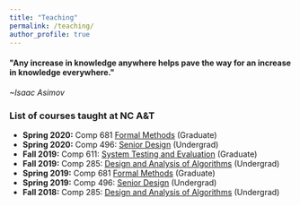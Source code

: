 ```yaml
---
title: "Teaching"
permalink: /teaching/
author_profile: true
---
```

<link href="https://fonts.googleapis.com/css?family=Comfortaa:300,400,700|Righteous" rel="stylesheet">

<h4>"Any increase in knowledge anywhere helps pave the way for an increase in knowledge everywhere."</h4>
 
 *~Isaac Asimov*

### List of courses taught at NC A&T

* **Spring 2020:** Comp 681 [Formal Methods](https://comp681-spring20.github.io/) (Graduate)
* **Spring 2020:** Comp 496: [Senior Design](https://comp496-spring20.github.io/) (Undergrad)
* **Fall 2019:** Comp 611: [System Testing and Evaluation](https://comp611-fall19.github.io/) (Graduate)
* **Fall 2019:** Comp 285: [Design and Analysis of Algorithms](https://comp285-fall19.github.io/) (Undergrad)
* **Spring 2019:** Comp 681 [Formal Methods](https://comp681-spring19.github.io/) (Graduate)
* **Spring 2019:** Comp 496: [Senior Design](https://comp496-spring19.github.io/) (Undergrad)
* **Fall 2018:** Comp 285: [Design and Analysis of Algorithms](https://comp285-fall18.github.io/) (Undergrad)
